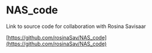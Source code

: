 # NAS_code
Link to source code for collaboration with Rosina Savisaar

[https://github.com/rosinaSav/NAS_code](https://github.com/rosinaSav/NAS_code)
